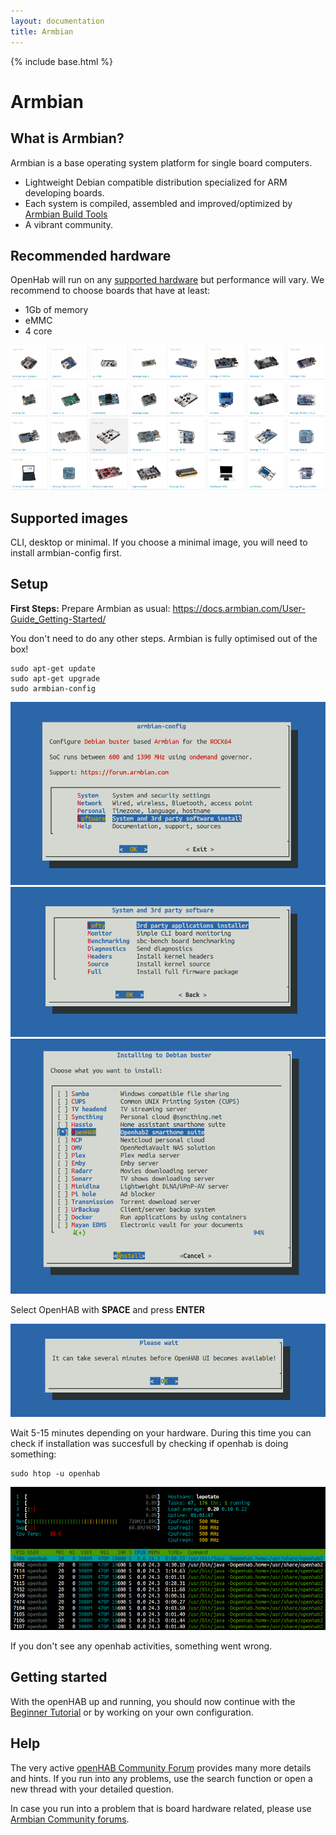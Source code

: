 ```yaml
---
layout: documentation
title: Armbian
---
```


{% include base.html %}

# Armbian

## What is Armbian?

Armbian is a base operating system platform for single board computers.

- Lightweight Debian compatible distribution specialized for ARM developing boards.
- Each system is compiled, assembled and improved/optimized by [Armbian Build Tools](https://github.com/armbian/build) 
- A vibrant community.

## Recommended hardware

OpenHab will run on any [supported hardware](https://www.armbian.com/download/?device_support=Supported) but performance will vary. We recommend to choose boards that have at least:


- 1Gb of memory
- eMMC
- 4 core


![Armbian](images/boards1.png)

## Supported images

CLI, desktop or minimal. If you choose a minimal image, you will need to install armbian-config first.

## Setup

**First Steps:**
Prepare Armbian as usual:
https://docs.armbian.com/User-Guide_Getting-Started/

You don't need to do any other steps. Armbian is fully optimised out of the box!

```shell
sudo apt-get update
sudo apt-get upgrade
sudo armbian-config
```

![Armbian config](images/armbian-step1.png)
![System and 3rd party software](images/armbian-step2.png)
![Softy](images/armbian-step3.png)

Select OpenHAB with **SPACE** and press **ENTER**

![Openhab](images/armbian-step4.png)

Wait 5-15 minutes depending on your hardware. During this time you can check if installation was succesfull by checking if openhab is doing something:

```shell
sudo htop -u openhab
```

![Observe activities with htop](images/armbian-step5.png)

If you don't see any openhab activities, something went wrong.

## Getting started

With the openHAB up and running, you should now continue with the [Beginner Tutorial]({{base}}/tutorial)
or by working on your own configuration.

## Help

The very active [openHAB Community Forum](https://community.openhab.org) provides many more details and hints.
If you run into any problems, use the search function or open a new thread with your detailed question.

In case you run into a problem that is board hardware related, please use [Armbian Community forums](https://forum.armbian.com/forum/1-bug-tracker/).
